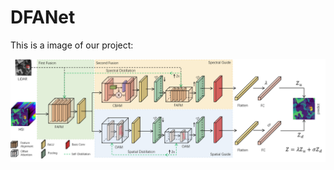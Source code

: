 # DFANet

This is a image of our project:

![DFANet Architecture](https://github.com/andyleader/DFANet/blob/48ef7ecc94f559d303a362203dc9f9ae971c2492/image.png)
